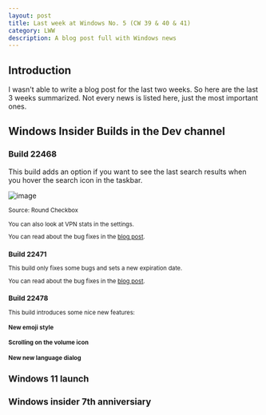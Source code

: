 ```yaml
---
layout: post
title: Last week at Windows No. 5 (CW 39 & 40 & 41)
category: LWW
description: A blog post full with Windows news
---
```


## Introduction

I wasn't able to write a blog post for the last two weeks. So here are the last 3 weeks summarized. Not every news is listed here, just the most important ones.

## Windows Insider Builds in the Dev channel
### Build 22468
This build adds an option if you want to see the last search results when you hover the search icon in the taskbar.

![image](https://user-images.githubusercontent.com/58633848/137476500-16527433-7d0d-4a53-bf97-d7432ec6419c.png)

<small>Source: Round Checkbox</source>

You can also look at VPN stats in the settings.

You can read about the bug fixes in the [blog post](https://blogs.windows.com/windows-insider/2021/09/29/announcing-windows-11-insider-preview-build-22468/).

### Build 22471

This build only fixes some bugs and sets a new expiration date.

You can read about the bug fixes in the [blog post](https://blogs.windows.com/windows-insider/2021/10/04/announcing-windows-11-insider-preview-build-22471/).

### Build 22478

This build introduces some nice new features:

#### New emoji style

#### Scrolling on the volume icon

#### New new language dialog

## Windows 11 launch

## Windows insider 7th anniversiary

